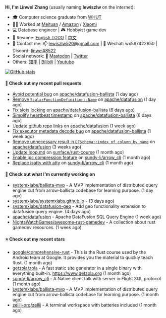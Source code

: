 **Hi, I'm Linwei Zhang** (usually naming **lewiszlw** on the internet):
- 🎓 Computer science graduate from [WHUT](https://en.wikipedia.org/wiki/Wuhan_University_of_Technology)
- 👨‍💻 Worked at [Meituan](https://about.meituan.com/home) / [Amazon](https://www.amazon.com/) / [Xiaomi](https://www.mi.com/)
- 💻 Database engineer | 🎮 Hobbyist game dev
- 📄 Resume: [English TODO](https://github.com/lewiszlw/lewiszlw/blob/main/Resume_EN.md) | [中文](https://github.com/lewiszlw/lewiszlw/blob/main/Resume_CN.md)
- 📱 Contact me: 📫 [lewiszlw520@gmail.com](mailto:lewiszlw520@gmail.com) | 💬 Wechat: wx597422850 | Discord: [linwei#8522](http://discordapp.com/users/891664307035713576)
- Social network: 🦣 [Mastodon](https://mastodon.world/@lewiszlw) | [Twitter](https://twitter.com/lewiszlw)
- Others: [知乎](https://www.zhihu.com/people/tian-qian-zhu-wu-ya) | [Bilibili](https://space.bilibili.com/43876861) | [Youtube](https://www.youtube.com/channel/UCnvri1tqAjxsp9nGQ63zUNw)

[![GitHub stats](https://github-readme-stats.vercel.app/api?username=lewiszlw&count_private=true&show_icons=true&theme=solarized-dark&include_all_commits=true)](https://github.com/anuraghazra/github-readme-stats)

#### 🔨 Check out my recent pull requests

- [Avoid potential bug](https://github.com/apache/datafusion-ballista/pull/1010) on [apache/datafusion-ballista](https://github.com/apache/datafusion-ballista) (1 day ago)
- [Remove `ScalarFunctionDefinition::Name`](https://github.com/apache/datafusion/pull/10277) on [apache/datafusion](https://github.com/apache/datafusion) (1 day ago)
- [Fix slots locking](https://github.com/apache/datafusion-ballista/pull/1009) on [apache/datafusion-ballista](https://github.com/apache/datafusion-ballista) (6 days ago)
- [Simplify heartbeat timestamp](https://github.com/apache/datafusion-ballista/pull/1008) on [apache/datafusion-ballista](https://github.com/apache/datafusion-ballista) (6 days ago)
- [Update github repo links](https://github.com/apache/datafusion/pull/10167) on [apache/datafusion](https://github.com/apache/datafusion) (1 week ago)
- [Fix executor metadata decode bug](https://github.com/apache/datafusion-ballista/pull/1004) on [apache/datafusion-ballista](https://github.com/apache/datafusion-ballista) (1 week ago)
- [Remove unnecessary result in `DFSchema::index_of_column_by_name`](https://github.com/apache/datafusion/pull/9990) on [apache/datafusion](https://github.com/apache/datafusion) (3 weeks ago)
- [Update loop.md](https://github.com/sunface/rust-course/pull/1404) on [sunface/rust-course](https://github.com/sunface/rust-course) (1 month ago)
- [Enable ipc compression feature](https://github.com/sundy-li/arrow_cli/pull/18) on [sundy-li/arrow_cli](https://github.com/sundy-li/arrow_cli) (1 month ago)
- [Replace isatty with atty](https://github.com/sundy-li/arrow_cli/pull/17) on [sundy-li/arrow_cli](https://github.com/sundy-li/arrow_cli) (1 month ago)

#### 👷 Check out what I'm currently working on

- [systemxlabs/ballista-mvp](https://github.com/systemxlabs/ballista-mvp) - A MVP implementation of distributed query engine cut from arrow-ballista codebase for learning purpose.  (1 day ago)
- [systemxlabs/systemxlabs.github.io](https://github.com/systemxlabs/systemxlabs.github.io) -  (3 days ago)
- [systemxlabs/datafusion-geo](https://github.com/systemxlabs/datafusion-geo) - Add geo functionality extension to datafusion query engine. (4 days ago)
- [apache/datafusion](https://github.com/apache/datafusion) - Apache DataFusion SQL Query Engine (1 week ago)
- [NightsWatchGames/awesome-rust-gamedev](https://github.com/NightsWatchGames/awesome-rust-gamedev) - A collection about rust gamedev resources. (1 week ago)

#### ⭐ Check out my recent stars

- [google/comprehensive-rust](https://github.com/google/comprehensive-rust) - This is the Rust course used by the Android team at Google. It provides you the material to quickly teach Rust. (1 month ago)
- [getzola/zola](https://github.com/getzola/zola) - A fast static site generator in a single binary with everything built-in. https://www.getzola.org (1 month ago)
- [sundy-li/arrow_cli](https://github.com/sundy-li/arrow_cli) - A Native client talk with server in Flight SQL protocol (1 month ago)
- [systemxlabs/ballista-mvp](https://github.com/systemxlabs/ballista-mvp) - A MVP implementation of distributed query engine cut from arrow-ballista codebase for learning purpose.  (1 month ago)
- [zellij-org/zellij](https://github.com/zellij-org/zellij) - A terminal workspace with batteries included (1 month ago)
